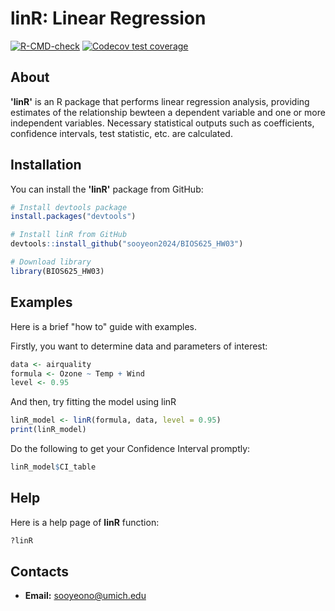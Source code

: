 # linR: Linear Regression 

<!-- badges: start -->
[![R-CMD-check](https://github.com/sooyeon2024/BIOS625_HW03/actions/workflows/R-CMD-Check.yml/badge.svg)](https://github.com/sooyeon2024/BIOS625_HW03/actions/workflows/R-CMD-Check.yml)
[![Codecov test coverage](https://codecov.io/gh/sooyeon2024/BIOS625_HW03/graph/badge.svg)](https://app.codecov.io/gh/sooyeon2024/BIOS625_HW03)
<!-- badges: end -->

## About

**'linR'** is an R package that performs linear regression analysis, providing estimates of the relationship bewteen a dependent variable and one or more independent variables. Necessary statistical outputs such as coefficients, confidence intervals, test statistic, etc. are calculated. 

## Installation

You can install the **'linR'** package from GitHub:

```r
# Install devtools package
install.packages("devtools")

# Install linR from GitHub
devtools::install_github("sooyeon2024/BIOS625_HW03")

# Download library
library(BIOS625_HW03)
```

## Examples

Here is a brief "how to" guide with examples. 

Firstly, you want to determine data and parameters of interest:
```r
data <- airquality
formula <- Ozone ~ Temp + Wind
level <- 0.95
```

And then, try fitting the model using linR
```r
linR_model <- linR(formula, data, level = 0.95)
print(linR_model)
```

Do the following to get your Confidence Interval promptly:
```r
linR_model$CI_table
```

## Help

Here is a help page of **linR** function:

```r
?linR
```

## Contacts

- **Email:** sooyeono@umich.edu
